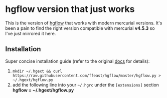 # hgflow version that just works
This is the version of [hgflow](https://bitbucket.org/yujiewu/hgflow/wiki/Home) that works with modern mercurial versions.
It's been a pain to find the right version compatible with mercurial **v4.5.3** so I've just mirrored it here.
## Installation
Super concise installation guide (refer to the original [docs](https://bitbucket.org/yujiewu/hgflow/wiki/Home) for details):
 1. `mkdir ~/.hgext && curl https://raw.githubusercontent.com/ffeast/hgflow/master/hgflow.py > ~/.hgext/hgflow.py`
 2. add the following line into your `~/.hgrc`  under the `[extensions]`  section
**hgflow = ~/.hgext/hgflow.py**
